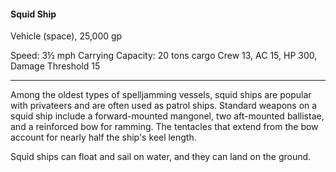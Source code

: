 #### Squid Ship

Vehicle (space), 25,000 gp

Speed: 3½ mph
Carrying Capacity: 20 tons cargo
Crew 13, AC 15, HP 300, Damage Threshold 15

---

Among the oldest types of spelljamming vessels, squid ships are popular with privateers and are often used as patrol ships. Standard weapons on a squid ship include a forward-mounted mangonel, two aft-mounted ballistae, and a reinforced bow for ramming. The tentacles that extend from the bow account for nearly half the ship's keel length.

Squid ships can float and sail on water, and they can land on the ground.